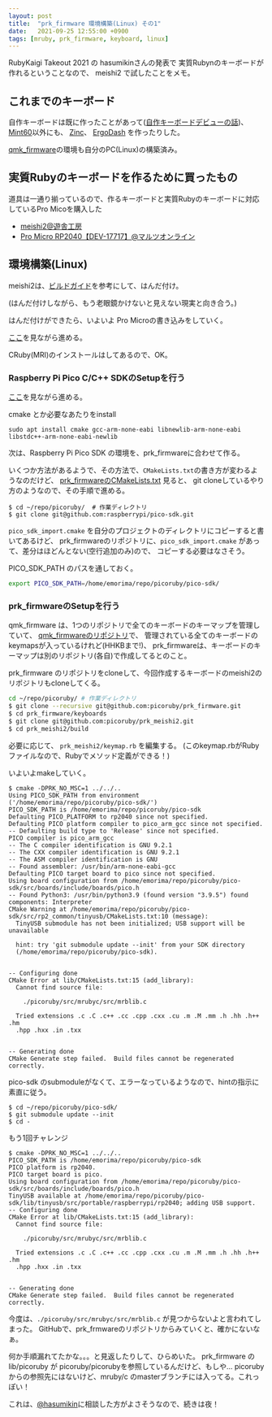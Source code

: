 ```yaml
---
layout: post
title:  "prk_firmware 環境構築(Linux) その1"
date:   2021-09-25 12:55:00 +0900
tags: [mruby, prk_firmware, keyboard, linux]
---
```


RubyKaigi Takeout 2021 の hasumikinさんの発表で
実質Rubynのキーボードが作れるということなので、
meishi2 で試したことをメモ。

## これまでのキーボード

自作キーボードは既に作ったことがあって(<a href="{{relative_url}}/2018/12/19/mechanical-keyboard-debut">自作キーボードデビューの話</a>)、
<a href="https://eucalyn.hatenadiary.jp/entry/about-mint60-01">Mint60</a>以外にも、
<a href="https://booth.pm/ja/items/1076720">Zinc</a>、
<a href="https://shop.yushakobo.jp/products/ergodash">ErgoDash</a> を作ったりした。

<a href="https://github.com/qmk/qmk_firmware">qmk_firmware</a>の環境も自分のPC(Linux)の構築済み。

## 実質Rubyのキーボードを作るために買ったもの

道具は一通り揃っているので、作るキーボードと実質Rubyのキーボードに対応しているPro Micoを購入した

* [meishi2@遊舎工房](https://shop.yushakobo.jp/products/meishi2)
* [Pro Micro RP2040【DEV-17717】@マルツオンライン](https://www.marutsu.co.jp/pc/i/40719713/)

## 環境構築(Linux)

meishi2は、[ビルドガイド](https://biacco42.hatenablog.com/entry/2019/08/10/185624)を参考にして、はんだ付け。

(はんだ付けしながら、もう老眼鏡かけないと見えない現実と向き合う。)


はんだ付けができたら、いよいよ Pro Microの書き込みをしていく。

[ここ](https://github.com/picoruby/prk_firmware#building-a-binary-by-yourself)を見ながら進める。


CRuby(MRI)のインストールはしてあるので、OK。

### Raspberry Pi Pico C/C++ SDKのSetupを行う


[ここ](https://github.com/raspberrypi/pico-sdk#quick-start-your-own-project)を見ながら進める。

cmake とか必要なあたりをinstall

```
sudo apt install cmake gcc-arm-none-eabi libnewlib-arm-none-eabi libstdc++-arm-none-eabi-newlib
```

次は、Raspberry Pi Pico SDK の環境を、prk_firmwareに合わせて作る。

いくつか方法があるようで、その方法で、`CMakeLists.txt`の書き方が変わるようなのだけど、
[prk_firmwareのCMakeLists.txt](https://github.com/picoruby/prk_firmware/blob/master/CMakeLists.txt) 見ると、
git cloneしているやり方のようなので、その手順で進める。

```
$ cd ~/repo/picoruby/  # 作業ディレクトリ
$ git clone git@github.com:raspberrypi/pico-sdk.git
```

`pico_sdk_import.cmake` を自分のプロジェクトのディレクトリにコピーすると書いてあるけど、
prk_firmwareのリポジトリに、`pico_sdk_import.cmake` があって、差分はほどんとない(空行追加のみ)ので、
コピーする必要はなさそう。

PICO_SDK_PATH のパスを通しておく。

```sh
export PICO_SDK_PATH=/home/emorima/repo/picoruby/pico-sdk/
```

### prk_firmwareのSetupを行う

qmk_firmware は、1つのリポジトリで全てのキーボードのキーマップを管理していて、
[qmk_firmwareのリポジトリ](https://github.com/qmk/qmk_firmware)で、
管理されている全てのキーボードのkeymapsが入っているけれど(HHKBまで!)、
prk_firmwareは、キーボードのキーマップは別のリポジトリ(各自)で作成してるとのこと。


prk_firmware のリポジトリをcloneして、今回作成するキーボードのmeishi2のリポジトリもcloneしてくる。


```sh
cd ~/repo/picoruby/ # 作業ディレクトリ
$ git clone --recursive git@github.com:picoruby/prk_firmware.git
$ cd prk_firmware/keyboards
$ git clone git@github.com:picoruby/prk_meishi2.git
$ cd prk_meishi2/build
```

必要に応じて、 `prk_meishi2/keymap.rb` を編集する。
(このkeymap.rbがRubyファイルなので、Rubyでメソッド定義ができる！)

いよいよmakeしていく。

```
$ cmake -DPRK_NO_MSC=1 ../../..
Using PICO_SDK_PATH from environment ('/home/emorima/repo/picoruby/pico-sdk/')
PICO_SDK_PATH is /home/emorima/repo/picoruby/pico-sdk
Defaulting PICO_PLATFORM to rp2040 since not specified.
Defaulting PICO platform compiler to pico_arm_gcc since not specified.
-- Defaulting build type to 'Release' since not specified.
PICO compiler is pico_arm_gcc
-- The C compiler identification is GNU 9.2.1
-- The CXX compiler identification is GNU 9.2.1
-- The ASM compiler identification is GNU
-- Found assembler: /usr/bin/arm-none-eabi-gcc
Defaulting PICO target board to pico since not specified.
Using board configuration from /home/emorima/repo/picoruby/pico-sdk/src/boards/include/boards/pico.h
-- Found Python3: /usr/bin/python3.9 (found version "3.9.5") found components: Interpreter 
CMake Warning at /home/emorima/repo/picoruby/pico-sdk/src/rp2_common/tinyusb/CMakeLists.txt:10 (message):
  TinyUSB submodule has not been initialized; USB support will be unavailable

  hint: try 'git submodule update --init' from your SDK directory
  (/home/emorima/repo/picoruby/pico-sdk).


-- Configuring done
CMake Error at lib/CMakeLists.txt:15 (add_library):
  Cannot find source file:

    ./picoruby/src/mrubyc/src/mrblib.c

  Tried extensions .c .C .c++ .cc .cpp .cxx .cu .m .M .mm .h .hh .h++ .hm
  .hpp .hxx .in .txx


-- Generating done
CMake Generate step failed.  Build files cannot be regenerated correctly.
```

pico-sdk のsubmoduleがなくて、エラーなっているようなので、hintの指示に素直に従う。

```
$ cd ~/repo/picoruby/pico-sdk/
$ git submodule update --init
$ cd -
```

もう1回チャレンジ

```
$ cmake -DPRK_NO_MSC=1 ../../..
PICO_SDK_PATH is /home/emorima/repo/picoruby/pico-sdk
PICO platform is rp2040.
PICO target board is pico.
Using board configuration from /home/emorima/repo/picoruby/pico-sdk/src/boards/include/boards/pico.h
TinyUSB available at /home/emorima/repo/picoruby/pico-sdk/lib/tinyusb/src/portable/raspberrypi/rp2040; adding USB support.
-- Configuring done
CMake Error at lib/CMakeLists.txt:15 (add_library):
  Cannot find source file:

    ./picoruby/src/mrubyc/src/mrblib.c

  Tried extensions .c .C .c++ .cc .cpp .cxx .cu .m .M .mm .h .hh .h++ .hm
  .hpp .hxx .in .txx


-- Generating done
CMake Generate step failed.  Build files cannot be regenerated correctly.
```

今度は、`./picoruby/src/mrubyc/src/mrblib.c` が見つからないよと言われてしまった。
GitHubで、prk_frmwareのリポジトリからみていくと、確かにないなぁ。

何か手順漏れてたかな。。。と見返したりして、ひらめいた。
prk_firmware の lib/picoruby が picoruby/picorubyを参照しているんだけど、もしや...
picoruby からの参照先にはないけど、mruby/c のmasterブランチには入ってる。これっぽい！

これは、[@hasumikin](https://twitter.com/hasumikin/)に相談した方がよさそうなので、続きは夜！

